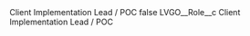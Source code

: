 <?xml version="1.0" encoding="UTF-8"?>
<CustomMetadata xmlns="http://soap.sforce.com/2006/04/metadata" xmlns:xsi="http://www.w3.org/2001/XMLSchema-instance" xmlns:xsd="http://www.w3.org/2001/XMLSchema">
    <label>Client Implementation Lead / POC</label>
    <protected>false</protected>
    <values>
        <field>LVGO__Role__c</field>
        <value xsi:type="xsd:string">Client Implementation Lead / POC</value>
    </values>
</CustomMetadata>
